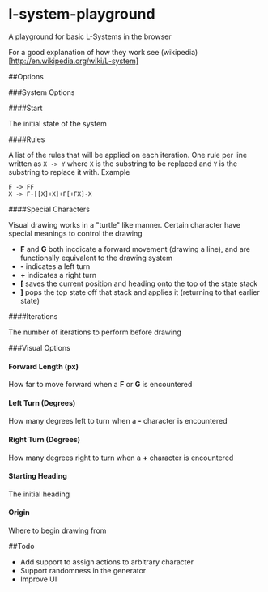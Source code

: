 l-system-playground
===================

A playground for basic L-Systems in the browser

For a good explanation of how they work see (wikipedia)[http://en.wikipedia.org/wiki/L-system]

##Options

###System Options

####Start

The initial state of the system

####Rules

A list of the rules that will be applied on each iteration. One rule per line written as `X -> Y` where `X` is the substring to be replaced and `Y` is the substring to replace it with. Example

````
F -> FF
X -> F-[[X]+X]+F[+FX]-X
````

####Special Characters

Visual drawing works in a "turtle" like manner. Certain character have special meanings to control the drawing

- __F__ and __G__ both incdicate a forward movement (drawing a line), and are functionally equivalent to the drawing system
- __-__ indicates a left turn
- __+__ indicates a right turn
- __[__ saves the current position and heading onto the top of the state stack
- __]__ pops the top state off that stack and applies it (returning to that earlier state)

####Iterations

The number of iterations to perform before drawing

###Visual Options

#### Forward Length (px)

How far to move forward when a __F__ or __G__ is encountered

#### Left Turn (Degrees)

How many degrees left to turn when a __-__ character is encountered

#### Right Turn (Degrees)

How many degrees right to turn when a __+__ character is encountered

#### Starting Heading

The initial heading

#### Origin

Where to begin drawing from

##Todo

- Add support to assign actions to arbitrary character
- Support randomness in the generator
- Improve UI
